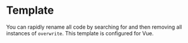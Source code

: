 # Template

You can rapidly rename all code by searching for and then removing all instances of `overwrite`. This template is configured for Vue.